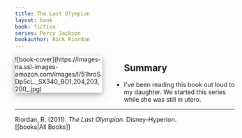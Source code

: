 ```yaml
---
title: The Last Olympian
layout: book
book: fiction
series: Percy Jackson
bookauthor: Rick Riordan
---
```

<div style="float:left;
margin:0 50px 10px 0;
width:50%;
height:auto;
max-width:200px;
box-shadow: 0 4px 8px 0 rgba(0, 0, 0, 0.2), 0 6px 20px 0 rgba(0, 0, 0, 0.19)" markdown="1">
![book-cover](https://images-na.ssl-images-amazon.com/images/I/51hroSDp5cL._SX340_BO1,204,203,200_.jpg)
</div>

## Summary
- I've been reading this book out loud to my daughter. We started this series while she was still in utero.

---
Riordan, R. (2011). *The Last Olympian*. Disney-Hyperion.
<br>[[books|All Books]]
